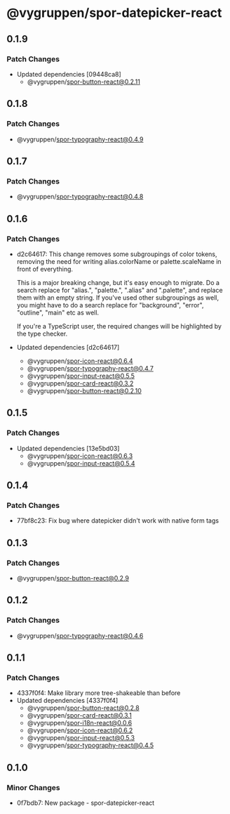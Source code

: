 # @vygruppen/spor-datepicker-react

## 0.1.9

### Patch Changes

- Updated dependencies [09448ca8]
  - @vygruppen/spor-button-react@0.2.11

## 0.1.8

### Patch Changes

- @vygruppen/spor-typography-react@0.4.9

## 0.1.7

### Patch Changes

- @vygruppen/spor-typography-react@0.4.8

## 0.1.6

### Patch Changes

- d2c64617: This change removes some subgroupings of color tokens, removing the need for writing alias.colorName or palette.scaleName in front of everything.

  This is a major breaking change, but it's easy enough to migrate. Do a search replace for "alias.", "palette.", ".alias" and ".palette", and replace them with an empty string. If you've used other subgroupings as well, you might have to do a search replace for "background", "error", "outline", "main" etc as well.

  If you're a TypeScript user, the required changes will be highlighted by the type checker.

- Updated dependencies [d2c64617]
  - @vygruppen/spor-icon-react@0.6.4
  - @vygruppen/spor-typography-react@0.4.7
  - @vygruppen/spor-input-react@0.5.5
  - @vygruppen/spor-card-react@0.3.2
  - @vygruppen/spor-button-react@0.2.10

## 0.1.5

### Patch Changes

- Updated dependencies [13e5bd03]
  - @vygruppen/spor-icon-react@0.6.3
  - @vygruppen/spor-input-react@0.5.4

## 0.1.4

### Patch Changes

- 77bf8c23: Fix bug where datepicker didn't work with native form tags

## 0.1.3

### Patch Changes

- @vygruppen/spor-button-react@0.2.9

## 0.1.2

### Patch Changes

- @vygruppen/spor-typography-react@0.4.6

## 0.1.1

### Patch Changes

- 4337f0f4: Make library more tree-shakeable than before
- Updated dependencies [4337f0f4]
  - @vygruppen/spor-button-react@0.2.8
  - @vygruppen/spor-card-react@0.3.1
  - @vygruppen/spor-i18n-react@0.0.6
  - @vygruppen/spor-icon-react@0.6.2
  - @vygruppen/spor-input-react@0.5.3
  - @vygruppen/spor-typography-react@0.4.5

## 0.1.0

### Minor Changes

- 0f7bdb7: New package - spor-datepicker-react

